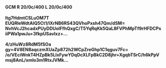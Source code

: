 #### GCM R 20/0c/400 L 20/0c/400
**ltg7HdmtCSLuOM7T**<br/>**EUQRleWdtAIQ5Ct1/lXrNB6RS43QVhoPxsh47Qm/dSM=**<br/>**NvhVcJ2hcadxPUyDDUolFfhQxgC/T5YqRqKk5QaL8FVPhMpTf9rHFDCPsiiPWa1pwJu+3fkpUSavlxz+...**<br/><br/>
**4/zHuWz8RdM5fSOa**<br/>**gy+4V8EN8aqczmXUaZp872h2WCpZreGhp1C1qguv7Fc=**<br/>**/o/VEciWnkT4HZpBk5LIxFywYDqDcXLFpBkC2D8jhr+XgqbTSrC/h6kPpVmsj8AnL/xmlo3m1RtxJVMk...**